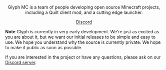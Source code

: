 <p align="center">Glyph MC is a team of people developing open source Minecraft projects, including a Quilt client mod, and a cutting edge launcher.</p>

<p align="center"><a href="https://discord.gg/aw795pAzxD">Discord</a></p>

**Note** Glyph is currently in very early development. We're just as excited as you are about it, but we want our initial releases to be simple and easy to use. We hope you understand why the source is currently private. We hope to make it public as soon as possible.

If you are interested in the project or have any questions, please ask on our [Discord server](https://discord.gg/aw795pAzxD).
